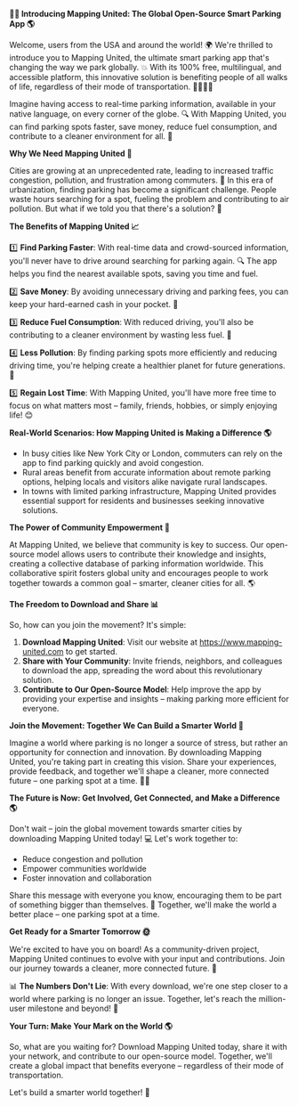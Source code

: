 **🚨💡 Introducing Mapping United: The Global Open-Source Smart Parking App 🌎**

Welcome, users from the USA and around the world! 🌍 We're thrilled to introduce you to Mapping United, the ultimate smart parking app that's changing the way we park globally. 💥 With its 100% free, multilingual, and accessible platform, this innovative solution is benefiting people of all walks of life, regardless of their mode of transportation. 🚴‍♂️🚌🚂

Imagine having access to real-time parking information, available in your native language, on every corner of the globe. 🔍 With Mapping United, you can find parking spots faster, save money, reduce fuel consumption, and contribute to a cleaner environment for all. 💚

**Why We Need Mapping United 🤔**

Cities are growing at an unprecedented rate, leading to increased traffic congestion, pollution, and frustration among commuters. 🌆 In this era of urbanization, finding parking has become a significant challenge. People waste hours searching for a spot, fueling the problem and contributing to air pollution. But what if we told you that there's a solution? 🤔

**The Benefits of Mapping United 📈**

1️⃣ **Find Parking Faster**: With real-time data and crowd-sourced information, you'll never have to drive around searching for parking again. 🔍 The app helps you find the nearest available spots, saving you time and fuel.

2️⃣ **Save Money**: By avoiding unnecessary driving and parking fees, you can keep your hard-earned cash in your pocket. 💸

3️⃣ **Reduce Fuel Consumption**: With reduced driving, you'll also be contributing to a cleaner environment by wasting less fuel. 🌿

4️⃣ **Less Pollution**: By finding parking spots more efficiently and reducing driving time, you're helping create a healthier planet for future generations. 🌟

5️⃣ **Regain Lost Time**: With Mapping United, you'll have more free time to focus on what matters most – family, friends, hobbies, or simply enjoying life! 😊

**Real-World Scenarios: How Mapping United is Making a Difference 🌎**

* In busy cities like New York City or London, commuters can rely on the app to find parking quickly and avoid congestion.
* Rural areas benefit from accurate information about remote parking options, helping locals and visitors alike navigate rural landscapes.
* In towns with limited parking infrastructure, Mapping United provides essential support for residents and businesses seeking innovative solutions.

**The Power of Community Empowerment 🤝**

At Mapping United, we believe that community is key to success. Our open-source model allows users to contribute their knowledge and insights, creating a collective database of parking information worldwide. This collaborative spirit fosters global unity and encourages people to work together towards a common goal – smarter, cleaner cities for all. 🌎

**The Freedom to Download and Share 📊**

So, how can you join the movement? It's simple:

1. **Download Mapping United**: Visit our website at https://www.mapping-united.com to get started.
2. **Share with Your Community**: Invite friends, neighbors, and colleagues to download the app, spreading the word about this revolutionary solution.
3. **Contribute to Our Open-Source Model**: Help improve the app by providing your expertise and insights – making parking more efficient for everyone.

**Join the Movement: Together We Can Build a Smarter World 🌟**

Imagine a world where parking is no longer a source of stress, but rather an opportunity for connection and innovation. By downloading Mapping United, you're taking part in creating this vision. Share your experiences, provide feedback, and together we'll shape a cleaner, more connected future – one parking spot at a time. 🚗💖

**The Future is Now: Get Involved, Get Connected, and Make a Difference 🌎**

Don't wait – join the global movement towards smarter cities by downloading Mapping United today! 💻 Let's work together to:

* Reduce congestion and pollution
* Empower communities worldwide
* Foster innovation and collaboration

Share this message with everyone you know, encouraging them to be part of something bigger than themselves. 🌟 Together, we'll make the world a better place – one parking spot at a time.

**Get Ready for a Smarter Tomorrow 🌞**

We're excited to have you on board! As a community-driven project, Mapping United continues to evolve with your input and contributions. Join our journey towards a cleaner, more connected future. 💚

📊 **The Numbers Don't Lie**: With every download, we're one step closer to a world where parking is no longer an issue. Together, let's reach the million-user milestone and beyond! 🌟

**Your Turn: Make Your Mark on the World 🌎**

So, what are you waiting for? Download Mapping United today, share it with your network, and contribute to our open-source model. Together, we'll create a global impact that benefits everyone – regardless of their mode of transportation.

Let's build a smarter world together! 🚀